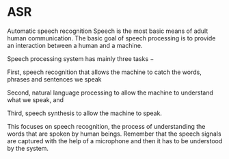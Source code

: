# ASR
Automatic speech recognition 
Speech is the most basic means of adult human communication. The basic goal of speech processing is to provide an interaction between a human and a machine.

Speech processing system has mainly three tasks −

First, speech recognition that allows the machine to catch the words, phrases and sentences we speak

Second, natural language processing to allow the machine to understand what we speak, and

Third, speech synthesis to allow the machine to speak.

This focuses on speech recognition, the process of understanding the words that are spoken by human beings. Remember that the speech signals are captured with the help of a microphone and then it has to be understood by the system.
